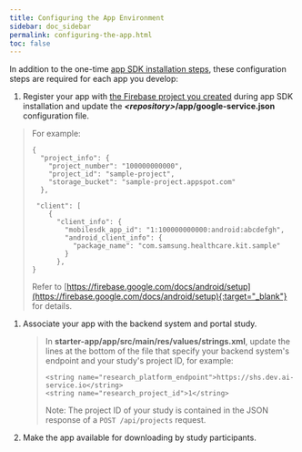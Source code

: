 ```yaml
---
title: Configuring the App Environment
sidebar: doc_sidebar
permalink: configuring-the-app.html
toc: false
---
```


In addition to the one-time [app SDK installation steps](../installation/installing-the-sdk.md), these configuration steps are required for each app you develop:

1. Register your app with [the Firebase project you created](../installation/installing-the-sdk.md#vii-create-a-firebase-project) during app SDK installation and update the ***\<repository\>*/app/google-service.json** configuration file.
> For example:
> ```
> {
>   "project_info": {
>     "project_number": "100000000000",
>     "project_id": "sample-project",
>     "storage_bucket": "sample-project.appspot.com"
>   },
>   
>  "client": [
>     {
>       "client_info": {
>         "mobilesdk_app_id": "1:100000000000:android:abcdefgh",
>         "android_client_info": {
>           "package_name": "com.samsung.healthcare.kit.sample"
>         }
>       },
> }
> ```
> Refer to [https://firebase.google.com/docs/android/setup](https://firebase.google.com/docs/android/setup){:target="_blank"} for details.
1. Associate your app with the backend system and portal study.
   > In **starter-app/app/src/main/res/values/strings.xml**, update the lines at the bottom of the file that specify your backend system's endpoint and your study's project ID, for example:
   >
   > ```
   > <string name="research_platform_endpoint">https://shs.dev.ai-service.io</string>
   > <string name="research_project_id">1</string>
   > ```
   >
   > Note: The project ID of your study is contained in the JSON response of a `POST /api/projects` request.

2. Make the app available for downloading by study participants.
